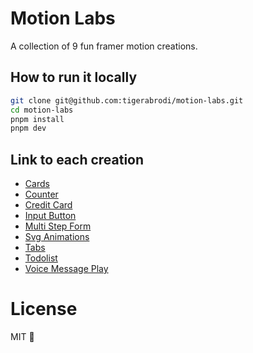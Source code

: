 # Motion Labs

A collection of 9 fun framer motion creations.

## How to run it locally

```bash
git clone git@github.com:tigerabrodi/motion-labs.git
cd motion-labs
pnpm install
pnpm dev
```

## Link to each creation

- [Cards](https://github.com/tigerabrodi/motion-labs/blob/main/src/experiments/cards/index.tsx)
- [Counter](https://github.com/tigerabrodi/motion-labs/blob/main/src/experiments/counter/index.tsx)
- [Credit Card](https://github.com/tigerabrodi/motion-labs/blob/main/src/experiments/credit-card/index.tsx)
- [Input Button](https://github.com/tigerabrodi/motion-labs/blob/main/src/experiments/input-button/index.tsx)
- [Multi Step Form](https://github.com/tigerabrodi/motion-labs/blob/main/src/experiments/multi-step-form/index.tsx)
- [Svg Animations](https://github.com/tigerabrodi/motion-labs/blob/main/src/experiments/svg-animations/index.tsx)
- [Tabs](https://github.com/tigerabrodi/motion-labs/blob/main/src/experiments/tabs/index.tsx)
- [Todolist](https://github.com/tigerabrodi/motion-labs/blob/main/src/experiments/todolist/index.tsx)
- [Voice Message Play](https://github.com/tigerabrodi/motion-labs/blob/main/src/experiments/voice-message-play/index.tsx)

# License

MIT 💙
